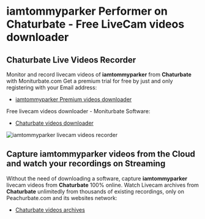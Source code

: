 # iamtommyparker Performer on Chaturbate - Free LiveCam videos downloader

## Chaturbate Live Videos Recorder

Monitor and record livecam videos of **iamtommyparker** from **Chaturbate** with Moniturbate.com
Get a premium trial for free by just and only registering with your Email address:
* [iamtommyparker Premium videos downloader](https://moniturbate.com/request-demo-licence-key.html)

Free livecam videos downloader - Moniturbate Software:
* [Chaturbate videos downloader](https://moniturbate.com/moniturbate-download-software.html)

![iamtommyparker livecam videos recorder](https://peachurnet.com/templates/moniturbate-software.png)


## Capture iamtommyparker videos from the Cloud and watch your recordings on Streaming

Without the need of downloading a software, capture **iamtommyparker** livecam videos from **Chaturbate** 100% online.
Watch Livecam archives from **Chaturbate** unlimitedly from thousands of existing recordings, only on Peachurbate.com and its websites network:
* [Chaturbate videos archives](https://peachurnet.com/)